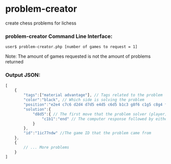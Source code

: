 problem-creator
===============

create chess problems for lichess

### problem-creator Command Line Interface:
`user$ problem-creator.php [number of games to request = 1]`

Note: The amount of games requested is not the amount of problems returned

### Output JSON:
```javascript
[
    {
        "tags":["material advantage"], // Tags related to the problem
        "color":"black", // Which side is solving the problem
        "position":"e2e4 c7c6 d2d4 d7d5 e4d5 c6d5 b1c3 g8f6 c1g5 c8g4 f2f3 g4f5 f1d3 f5d3 d1d3 e7e6 e1c1 b8c6 d1e1 f8e7 g5f6 e7f6 c3d5 ", // The starting position for the problem
        "solution":{
            "d8d5":{ // The first move that the problem solver (player) has to play
                "c1b1":"end" // The computer response followed by either more moves or "end" indicating that the problem is complete
            }
        },
        "id":"1ic77ndw" //The game ID that the problem came from
    },
    {
        // ... More problems
    }
]
```
